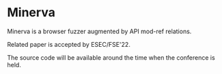 # Minerva

Minerva is a browser fuzzer augmented by API mod-ref relations.

Related paper is accepted by ESEC/FSE'22.

The source code will be available around the time when the conference is held.